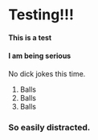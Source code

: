 # Testing!!!

#### This is a test

#### **I am being serious**
No dick jokes this time.

1. Balls
2. Balls
3. Balls

### So easily distracted.